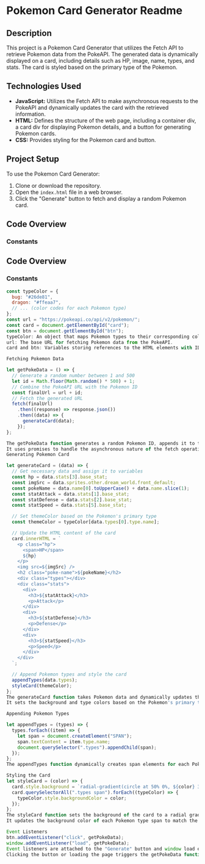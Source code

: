 # Pokemon Card Generator Readme

## Description

This project is a Pokemon Card Generator that utilizes the Fetch API to retrieve Pokemon data from the PokeAPI. The generated data is dynamically displayed on a card, including details such as HP, image, name, types, and stats. The card is styled based on the primary type of the Pokemon.

## Technologies Used

- **JavaScript:** Utilizes the Fetch API to make asynchronous requests to the PokeAPI and dynamically updates the card with the retrieved information.
- **HTML:** Defines the structure of the web page, including a container div, a card div for displaying Pokemon details, and a button for generating Pokemon cards.
- **CSS:** Provides styling for the Pokemon card and button.

## Project Setup

To use the Pokemon Card Generator:

1. Clone or download the repository.
2. Open the `index.html` file in a web browser.
3. Click the "Generate" button to fetch and display a random Pokemon card.

## Code Overview

### Constants

## Code Overview

### Constants
```javascript
const typeColor = {
  bug: "#26de81",
  dragon: "#ffeaa7",
  // ... (color codes for each Pokemon type)
};
const url = "https://pokeapi.co/api/v2/pokemon/";
const card = document.getElementById("card");
const btn = document.getElementById("btn");
typeColor: An object that maps Pokemon types to their corresponding color codes, used for styling the card.
url: The base URL for fetching Pokemon data from the PokeAPI.
card and btn: Variables storing references to the HTML elements with IDs "card" and "btn," respectively.

Fetching Pokemon Data

let getPokeData = () => {
  // Generate a random number between 1 and 500
  let id = Math.floor(Math.random() * 500) + 1;
  // Combine the PokeAPI URL with the Pokemon ID
  const finalUrl = url + id;
  // Fetch the generated URL
  fetch(finalUrl)
    .then((response) => response.json())
    .then((data) => {
      generateCard(data);
    });
};

The getPokeData function generates a random Pokemon ID, appends it to the PokeAPI URL, and fetches the corresponding Pokemon data.
It uses promises to handle the asynchronous nature of the fetch operation.
Generating Pokemon Card

let generateCard = (data) => {
  // Get necessary data and assign it to variables
  const hp = data.stats[3].base_stat;
  const imgSrc = data.sprites.other.dream_world.front_default;
  const pokeName = data.name[0].toUpperCase() + data.name.slice(1);
  const statAttack = data.stats[1].base_stat;
  const statDefense = data.stats[2].base_stat;
  const statSpeed = data.stats[5].base_stat;

  // Set themeColor based on the Pokemon's primary type
  const themeColor = typeColor[data.types[0].type.name];

  // Update the HTML content of the card
  card.innerHTML = `
    <p class="hp">
      <span>HP</span>
      ${hp}
    </p>
    <img src=${imgSrc} />
    <h2 class="poke-name">${pokeName}</h2>
    <div class="types"></div>
    <div class="stats">
      <div>
        <h3>${statAttack}</h3>
        <p>Attack</p>
      </div>
      <div>
        <h3>${statDefense}</h3>
        <p>Defense</p>
      </div>
      <div>
        <h3>${statSpeed}</h3>
        <p>Speed</p>
      </div>
    </div>
  `;

  // Append Pokemon types and style the card
  appendTypes(data.types);
  styleCard(themeColor);
};
The generateCard function takes Pokemon data and dynamically updates the HTML content of the card with details such as HP, image, name, and stats.
It sets the background and type colors based on the Pokemon's primary type.

Appending Pokemon Types

let appendTypes = (types) => {
  types.forEach((item) => {
    let span = document.createElement("SPAN");
    span.textContent = item.type.name;
    document.querySelector(".types").appendChild(span);
  });
};
The appendTypes function dynamically creates span elements for each Pokemon type and appends them to the "types" div within the card.

Styling the Card
let styleCard = (color) => {
  card.style.background = `radial-gradient(circle at 50% 0%, ${color} 36%, #ffffff 36%)`;
  card.querySelectorAll(".types span").forEach((typeColor) => {
    typeColor.style.backgroundColor = color;
  });
};
The styleCard function sets the background of the card to a radial gradient based on the Pokemon's type color.
It updates the background color of each Pokemon type span to match the theme color.

Event Listeners
btn.addEventListener("click", getPokeData);
window.addEventListener("load", getPokeData);
Event listeners are attached to the "Generate" button and window load events.
Clicking the button or loading the page triggers the getPokeData function, initiating the process of fetching and displaying a random Pokemon card. -->